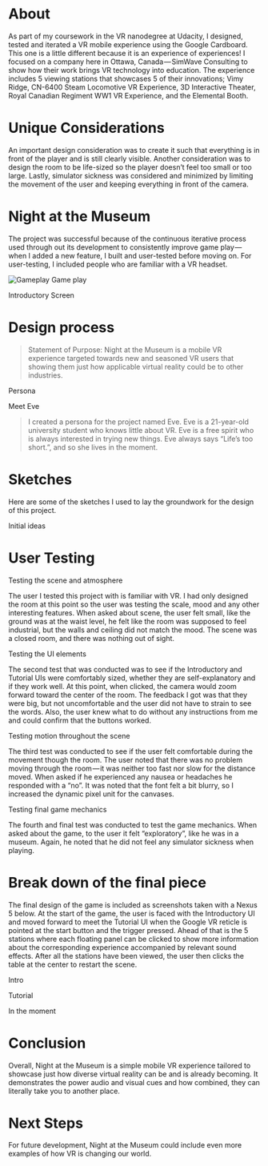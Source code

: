 # About
As part of my coursework in the VR nanodegree at Udacity, I designed, tested and iterated a VR mobile experience using the Google Cardboard. This one is a little different because it is an experience of experiences! I focused on a company here in Ottawa, Canada — SimWave Consulting to show how their work brings VR technology into education. The experience includes 5 viewing stations that showcases 5 of their innovations; Vimy Ridge, CN-6400 Steam Locomotive VR Experience, 3D Interactive Theater, Royal Canadian Regiment WW1 VR Experience, and the Elemental Booth.

# Unique Considerations
An important design consideration was to create it such that everything is in front of the player and is still clearly visible. Another consideration was to design the room to be life-sized so the player doesn’t feel too small or too large. Lastly, simulator sickness was considered and minimized by limiting the movement of the user and keeping everything in front of the camera.

# Night at the Museum
The project was successful because of the continuous iterative process used through out its development to consistently improve game play — when I added a new feature, I built and user-tested before moving on. For user-testing, I included people who are familiar with a VR headset.

![Gameplay](https://cloud.githubusercontent.com/assets/18746993/22408786/eb84aa24-e64c-11e6-8c60-3125ded0b8ea.PNG)
Game play

Introductory Screen


# Design process
>Statement of Purpose: Night at the Museum is a mobile VR experience targeted towards new and seasoned VR users that showing 
>them just how applicable virtual reality could be to other industries.

Persona

Meet Eve
>I created a persona for the project named Eve. Eve is a 21-year-old university student who knows little about VR. Eve is a 
>free spirit who is always interested in trying new things. Eve always says “Life’s too short.”, and so she lives in the 
>moment.

# Sketches
Here are some of the sketches I used to lay the groundwork for the design of this project.

Initial ideas

# User Testing
Testing the scene and atmosphere

The user I tested this project with is familiar with VR. I had only designed the room at this point so the user was testing the scale, mood and any other interesting features. When asked about scene, the user felt small, like the ground was at the waist level, he felt like the room was supposed to feel industrial, but the walls and ceiling did not match the mood. The scene was a closed room, and there was nothing out of sight.

Testing the UI elements

The second test that was conducted was to see if the Introductory and Tutorial UIs were comfortably sized, whether they are self-explanatory and if they work well. At this point, when clicked, the camera would zoom forward toward the center of the room. The feedback I got was that they were big, but not uncomfortable and the user did not have to strain to see the words. Also, the user knew what to do without any instructions from me and could confirm that the buttons worked.

Testing motion throughout the scene

The third test was conducted to see if the user felt comfortable during the movement though the room. The user noted that there was no problem moving through the room — it was neither too fast nor slow for the distance moved. When asked if he experienced any nausea or headaches he responded with a “no”. It was noted that the font felt a bit blurry, so I increased the dynamic pixel unit for the canvases.

Testing final game mechanics

The fourth and final test was conducted to test the game mechanics. When asked about the game, to the user it felt “exploratory”, like he was in a museum. Again, he noted that he did not feel any simulator sickness when playing.

# Break down of the final piece
The final design of the game is included as screenshots taken with a Nexus 5 below. At the start of the game, the user is faced with the Introductory UI and moved forward to meet the Tutorial UI when the Google VR reticle is pointed at the start button and the trigger pressed. Ahead of that is the 5 stations where each floating panel can be clicked to show more information about the corresponding experience accompanied by relevant sound effects. After all the stations have been viewed, the user then clicks the table at the center to restart the scene.

Intro

Tutorial

In the moment

# Conclusion
Overall, Night at the Museum is a simple mobile VR experience tailored to showcase just how diverse virtual reality can be and is already becoming. It demonstrates the power audio and visual cues and how combined, they can literally take you to another place.
# Next Steps
For future development, Night at the Museum could include even more examples of how VR is changing our world.
